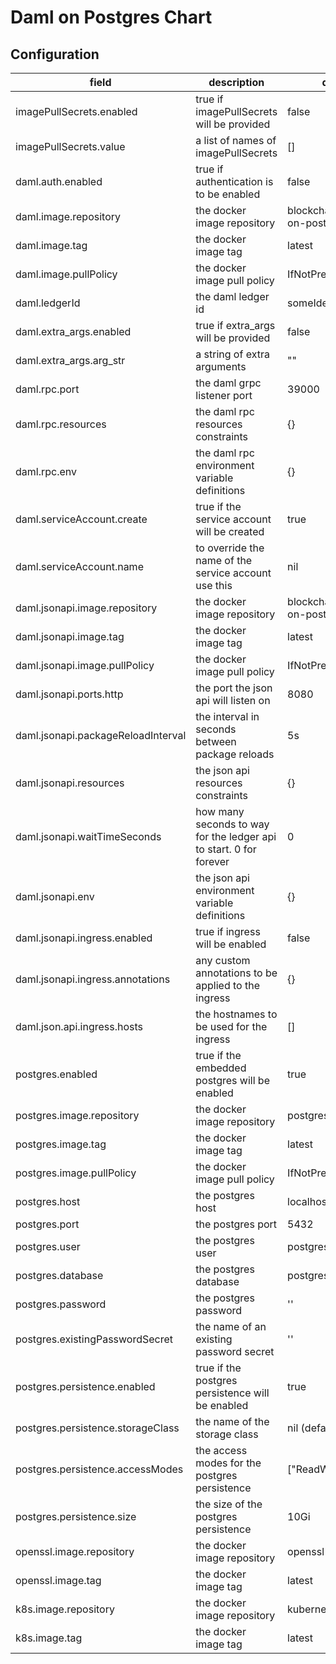 # Daml on Postgres Chart

## Configuration

| field | description | default |
|- |- |- |
| imagePullSecrets.enabled | true if imagePullSecrets will be provided | false |
| imagePullSecrets.value | a list of names of imagePullSecrets | [] |
| daml.auth.enabled | true if authentication is to be enabled | false |
| daml.image.repository | the docker image repository | blockchaintp/daml-on-postgres |
| daml.image.tag | the docker image tag | latest |
| daml.image.pullPolicy | the docker image pull policy | IfNotPresent |
| daml.ledgerId | the daml ledger id | someIdentifyingString |
| daml.extra_args.enabled | true if extra_args will be provided | false |
| daml.extra_args.arg_str | a string of extra arguments | "" |
| daml.rpc.port | the daml grpc listener port | 39000 |
| daml.rpc.resources | the daml rpc resources constraints | {} |
| daml.rpc.env  | the daml rpc environment variable definitions | {} |
| daml.serviceAccount.create | true if the service account will be created | true |
| daml.serviceAccount.name | to override the name of the service account use this | nil |
| daml.jsonapi.image.repository | the docker image repository | blockchaintp/daml-on-postgres-jsonapi |
| daml.jsonapi.image.tag | the docker image tag | latest |
| daml.jsonapi.image.pullPolicy | the docker image pull policy | IfNotPresent |
| daml.jsonapi.ports.http | the port the json api will listen on | 8080 |
| daml.jsonapi.packageReloadInterval | the interval in seconds between package reloads | 5s |
| daml.jsonapi.resources | the json api resources constraints | {} |
| daml.jsonapi.waitTimeSeconds | how many seconds to way for the ledger api to start. 0 for forever | 0 |
| daml.jsonapi.env  | the json api environment variable definitions | {} |
| daml.jsonapi.ingress.enabled | true if ingress will be enabled | false |
| daml.jsonapi.ingress.annotations | any custom annotations to be applied to the ingress | {} |
| daml.json.api.ingress.hosts | the hostnames to be used for the ingress | [] |
| postgres.enabled | true if the embedded postgres will be enabled | true |
| postgres.image.repository | the docker image repository | postgres |
| postgres.image.tag | the docker image tag | latest |
| postgres.image.pullPolicy | the docker image pull policy | IfNotPresent |
| postgres.host | the postgres host | localhost |
| postgres.port | the postgres port | 5432 |
| postgres.user | the postgres user | postgres |
| postgres.database | the postgres database | postgres |
| postgres.password | the postgres password | '' |
| postgres.existingPasswordSecret | the name of an existing password secret | '' |
| postgres.persistence.enabled | true if the postgres persistence will be enabled | true |
| postgres.persistence.storageClass | the name of the storage class | nil (default) |
| postgres.persistence.accessModes | the access modes for the postgres persistence | ["ReadWriteOnce"] |
| postgres.persistence.size | the size of the postgres persistence | 10Gi |
| openssl.image.repository | the docker image repository | openssl |
| openssl.image.tag | the docker image tag | latest |
| k8s.image.repository | the docker image repository | kubernetes |
| k8s.image.tag | the docker image tag | latest |
